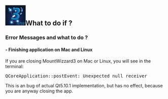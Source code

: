 ## <img src="pics/mw.png" width='64' height='64'/>What to do if ?

### Error Messages and what to do ?

#### - Finishing application on Mac and Linux
If you are closing MountWizzard3 on Mac or Linux, you will see in the terminal:
<pre>QCoreApplication::postEvent: Unexpected null receiver</pre>
This is an bug of actual Qt5.10.1 implementation, but has no effect, because you are anyway
closing the app.
